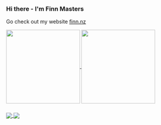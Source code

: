 ### Hi there - I'm Finn Masters
Go check out my website [finn.nz](https://finn.nz)

<a href="https://github.com/anuraghazra/github-readme-stats">
  <img height=200 align="center" src="https://github-readme-stats.vercel.app/api?username=Fazented&show_icons=true&theme=tokyonight&rank_icon=percentile&card_width=290" />
</a>
<a href="https://github.com/anuraghazra/convoychat">
  <img height=200 align="center" src="https://github-readme-stats.vercel.app/api/top-langs?username=Fazented&layout=compact&langs_count=8&show_icons=true&theme=tokyonight&card_width=300" />
</a>

### 

<a href="https://github.com/Fazented/personal-site">
  <img align="center" src="https://github-readme-stats.vercel.app/api/pin/?username=Fazented&repo=personal-site&theme=tokyonight&show_owner=true&card_width=300" />
</a>
<a href="https://github.com/rollestoncollege/webv4">
  <img align="center" src="https://github-readme-stats.vercel.app/api/pin/?username=rollestoncollege&repo=webv4&theme=tokyonight&show_owner=true&card_width=300" />
</a>

<!---
Made with
https://github.com/anuraghazra/github-readme-stats
--->
